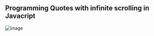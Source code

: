 ## Programming Quotes with infinite scrolling in Javacript

![image](https://user-images.githubusercontent.com/80484412/216554141-5fa32d33-a728-4e60-a19f-d9ce5cfebf05.png)
